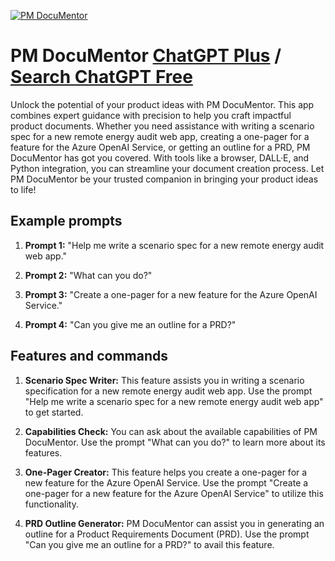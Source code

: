 
[![PM DocuMentor](https://files.oaiusercontent.com/file-muRo9E6vI681GgqQxpZzRtZm?se=2123-10-17T03%3A58%3A37Z&sp=r&sv=2021-08-06&sr=b&rscc=max-age%3D31536000%2C%20immutable&rscd=attachment%3B%20filename%3DDALL%25C2%25B7E%25202023-11-09%252019.31.16%2520-%2520Design%2520a%2520futuristic%2520and%2520minimalistic%2520logo%2520for%2520%2527PM%2520DocuMentor%2527%252C%2520a%2520skilled%2520product%2520management%2520mentor.%2520The%2520logo%2520should%2520feature%2520a%2520stylized%2520letter%2520%2527D%2527%2520that.png&sig=INgVjjEtonE0lA9ZCnlk3sUKBj/VzY9zltOH%2B4eot1A%3D)](https://chat.openai.com/g/g-xKN17NsB8-pm-documentor)

# PM DocuMentor [ChatGPT Plus](https://chat.openai.com/g/g-xKN17NsB8-pm-documentor) / [Search ChatGPT Free](https://gptcall.net/index.html#/?search=PM%20DocuMentor)

Unlock the potential of your product ideas with PM DocuMentor. This app combines expert guidance with precision to help you craft impactful product documents. Whether you need assistance with writing a scenario spec for a new remote energy audit web app, creating a one-pager for a feature for the Azure OpenAI Service, or getting an outline for a PRD, PM DocuMentor has got you covered. With tools like a browser, DALL·E, and Python integration, you can streamline your document creation process. Let PM DocuMentor be your trusted companion in bringing your product ideas to life!

## Example prompts

1. **Prompt 1:** "Help me write a scenario spec for a new remote energy audit web app."

2. **Prompt 2:** "What can you do?"

3. **Prompt 3:** "Create a one-pager for a new feature for the Azure OpenAI Service."

4. **Prompt 4:** "Can you give me an outline for a PRD?"

## Features and commands

1. **Scenario Spec Writer:** This feature assists you in writing a scenario specification for a new remote energy audit web app. Use the prompt "Help me write a scenario spec for a new remote energy audit web app" to get started.

2. **Capabilities Check:** You can ask about the available capabilities of PM DocuMentor. Use the prompt "What can you do?" to learn more about its features.

3. **One-Pager Creator:** This feature helps you create a one-pager for a new feature for the Azure OpenAI Service. Use the prompt "Create a one-pager for a new feature for the Azure OpenAI Service" to utilize this functionality.

4. **PRD Outline Generator:** PM DocuMentor can assist you in generating an outline for a Product Requirements Document (PRD). Use the prompt "Can you give me an outline for a PRD?" to avail this feature.


